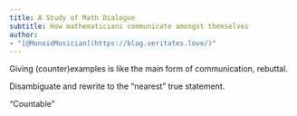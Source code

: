 ```yaml
---
title: A Study of Math Dialogue
subtitle: How mathematicians communicate amongst themselves
author:
- "[@MonoidMusician](https://blog.veritates.love/)"
---
```


Giving (counter)examples is like the main form of communication, rebuttal.

Disambiguate and rewrite to the “nearest” true statement.

“Countable”
